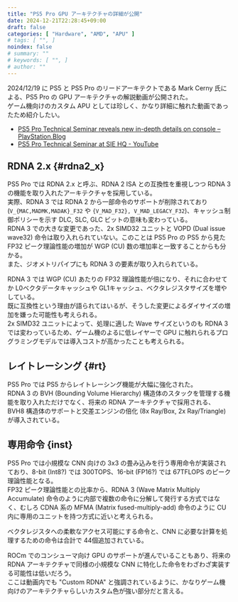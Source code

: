 ```yaml
---
title: "PS5 Pro GPU アーキテクチャの詳細が公開"
date: 2024-12-21T22:28:45+09:00
draft: false
categories: [ "Hardware", "AMD", "APU" ]
# tags: [ "", ]
noindex: false
# summary: ""
# keywords: [ "", ]
# author: ""
---
```


2024/12/19 に PS5 と PS5 Pro のリードアーキテクトである Mark Cerny 氏による、PS5 Pro の GPU アーキテクチャの解説動画が公開された。  
ゲーム機向けのカスタム APU としては珍しく、かなり詳細に触れた動画であったため紹介したい。  

 * [PS5 Pro Technical Seminar reveals new in-depth details on console – PlayStation.Blog](https://blog.playstation.com/2024/12/18/ps5-pro-technical-seminar-reveals-new-in-depth-details-on-console/)
 * [PS5 Pro Technical Seminar at SIE HQ - YouTube](https://www.youtube.com/watch?v=lXMwXJsMfIQ)

## RDNA 2.x {#rdna2_x}
PS5 Pro では RDNA 2.x と呼ぶ、RDNA 2 ISA との互換性を重視しつつ RDNA 3 の機能を取り入れたアーキテクチャを採用している。  
実際、RDNA 3 では RDNA 2 から一部命令のサポートが削除されており (`V_{MAC,MADMK,MADAK}_F32` や `{V_MAD_F32}, V_MAD_LEGACY_F32`)、キャッシュ制御ポリシーを示す DLC, SLC, GLC ビットの意味も変わっている。  
RDNA 3 での大きな変更であった、2x SIMD32 ユニットと VOPD (Dual issue wave32) 命令は取り入れられていない。このことは PS5 Pro の PS5 から見た FP32 ピーク理論性能の増加が WGP (CU) 数の増加率と一致することからも分かる。  
また、ジオメトリパイプにも RDNA 3 の要素が取り入れられている。  

RDNA 3 では WGP (CU) あたりの FP32 理論性能が倍になり、それに合わせてか L0ベクタデータキャッシュや GL1キャッシュ、ベクタレジスタサイズを増やしている。  
既に互換性という理由が語られてはいるが、そうした変更によるダイサイズの増加を嫌った可能性も考えられる。  
2x SIMD32 ユニットによって、処理に適した Wave サイズというのも RDNA 3 では変わっているため、ゲーム機のよるに低レイヤーで GPU に触れられるプログラミングモデルでは導入コストが高かったことも考えられる。  

## レイトレーシング {#rt}
PS5 Pro では PS5 からレイトレーシング機能が大幅に強化された。  
RDNA 3 の BVH (Bounding Volume Hierarchy) 構造体のスタックを管理する機能を取り入れただけでなく、将来の RDNA アーキテクチャで採用される、BVH8 構造体のサポートと交差エンジンの倍化 (8x Ray/Box, 2x Ray/Triangle) が導入されている。  

## 専用命令 {inst}
PS5 Pro では小規模な CNN 向けの 3x3 の畳み込みを行う専用命令が実装されており、8-bit (Int8?) では 300TOPS、16-bit (FP16?) では 67TFLOPS のピーク理論性能となる。  
FP32 ピーク理論性能との比率から、RDNA 3 (Wave Matrix Multiply Accumulate) 命令のように内部で複数の命令に分解して発行する方式ではなく、むしろ CDNA 系の MFMA (Matrix fused-multiply-add) 命令のように CU 内に専用のユニットを持つ方式に近いと考えられる。  

ベクタレジスタへの柔軟なアクセス可能にする命令と、CNN に必要な計算を処理するための命令は合計で 44個追加されている。  

ROCm でのコンシューマ向け GPU のサポートが進んでいることもあり、将来の RDNA アーキテクチャで同様の小規模な CNN に特化した命令をわざわざ実装する可能性は低いだろう。  
ここは動画内でも "Custom RDNA" と強調されているように、かなりゲーム機向けのアーキテクチャらしいカスタム色が強い部分だと言える。  
